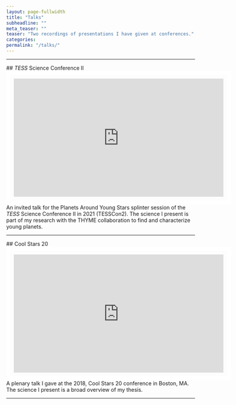```yaml
---
layout: page-fullwidth
title: "Talks"
subheadline: ""
meta_teaser: ""
teaser: "Two recordings of presentations I have given at conferences."
categories:
permalink: "/talks/"
---
```

<!--more-->
<hr>
## <em>TESS</em> Science Conference II 
<div id="video-wrap">
<iframe width="560" height="315" src="https://youtu.be/jKqEZbysFM0?t=3409" align="left" style="padding:10px;border:10px solid white;" frameborder="100" allowfullscreen></iframe></div>

An invited talk for the Planets Around Young Stars splinter session of the <em>TESS</em> Science Conference II in 2021 (TESSCon2). The science I present is part of my research with the THYME collaboration to find and characterize young planets. 

<hr>
## Cool Stars 20 
<iframe width="560" height="315" src="https://youtu.be/6xjBUIFgr4c" style="padding:10px;border:10px solid white;" align="left" frameborder="100" allowfullscreen></iframe>

A plenary talk I gave at the 2018, Cool Stars 20 conference in Boston, MA. The science I present is a broad overview of my thesis. 


<hr>



